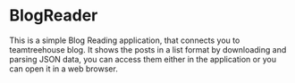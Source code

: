 # BlogReader
This is a simple Blog Reading application, that connects you to teamtreehouse blog.
It shows the posts in a list format by downloading and parsing JSON data, you can access them either in the application or you can open it in a web browser.
